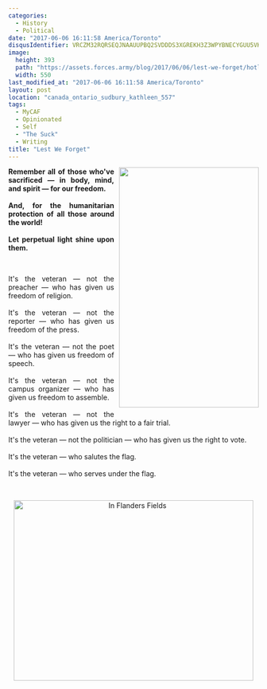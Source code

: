 ```yaml
---
categories:
  - History
  - Political
date: "2017-06-06 16:11:58 America/Toronto"
disqusIdentifier: VRCZM32RQRSEQJNAAUUPBQ2SVDDDS3XGREKH3Z3WPYBNECYGUU5VK95GUKXA64H3P43V9A2RES3FMHCN9A9M8V2A2JDSGHTPKYCA
image:
  height: 393
  path: "https://assets.forces.army/blog/2017/06/06/lest-we-forget/hotlink-ok/freedom-has-a-price_550x393.png"
  width: 550
last_modified_at: "2017-06-06 16:11:58 America/Toronto"
layout: post
location: "canada_ontario_sudbury_kathleen_557"
tags:
  - MyCAF
  - Opinionated
  - Self
  - "The Suck"
  - Writing
title: "Lest We Forget"
---
```


<img alt="" height="482" src="{{ site.uri.assets }}/blog/2017/06/06/lest-we-forget/never-forget_281x482.png"
  style="border: 0px; float: right; margin-bottom: 10px; margin-left: 10px;" width="281" />
<p style="font-weight: bolder; text-align: justify;">
  Remember all of those who've sacrificed &#8212; in body, mind, and spirit &#8212; for our freedom.<br />
  &nbsp;<br />
  And, for the humanitarian protection of all those around the world!<br />
  &nbsp;<br />
  Let perpetual light shine upon them.
</p>
<p>
  &nbsp;
</p>
<p style="text-align: justify;">
  It's the veteran &#8212; not the preacher &#8212; who has given us freedom of religion.<br />
  &nbsp;<br />
  It's the veteran &#8212; not the reporter &#8212; who has given us freedom of the press.<br />
  &nbsp;<br />
  It's the veteran &#8212; not the poet &#8212; who has given us freedom of speech.<br />
  &nbsp;<br />
  It's the veteran &#8212; not the campus organizer &#8212; who has given us freedom to assemble.<br />
  &nbsp;<br />
  It's the veteran &#8212; not the lawyer &#8212; who has given us the right to a fair trial.<br />
  &nbsp;<br />
  It's the veteran &#8212; not the politician &#8212; who has given us the right to vote.<br />
  &nbsp;<br />
  It's the veteran &#8212; who salutes the flag.<br />
  &nbsp;<br />
  It's the veteran &#8212; who serves under the flag.
</p>
<!-- excerptBreak -->
<p>
  &nbsp;
</p>
<p style="text-align: center;">
  <a href="{{ site.uri.assets }}/blog/2017/06/06/lest-we-forget/In-Flanders-Fields_2272x1704.png" rel="me" target="_blank" title="In Flanders Fields"><img
    alt="In Flanders Fields" height="362" src="{{ site.uri.assets }}/blog/2017/06/06/lest-we-forget/In-Flanders-Fields_0482x0362.png"
    style="border: 0px; display: block; margin-left: auto; margin-right: auto;" width="482" /></a>
</p>

